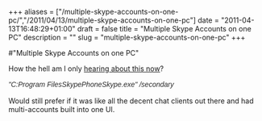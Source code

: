 +++
aliases = ["/multiple-skype-accounts-on-one-pc/","/2011/04/13/multiple-skype-accounts-on-one-pc"]
date = "2011-04-13T16:48:29+01:00"
draft = false
title = "Multiple Skype Accounts on one PC"
description = ""
slug = "multiple-skype-accounts-on-one-pc"
+++

#"Multiple Skype Accounts on one PC"


 How the hell am I only <a href="https://support.skype.com/en-gb/faq/FA829/How-can-I-run-two-Skype-accounts-on-the-same-computer">hearing about this now</a>?<p /><div><span style="color: rgb(44, 44, 44); font-family: Helvetica, Arial, sans-serif; font-size: 14px; line-height: 19px;"><em style="margin-top: 0px; margin-right: 0px; margin-bottom: 0px; margin-left: 0px; padding-top: 0px; padding-right: 0px; padding-bottom: 0px; padding-left: 0px; border-top-width: 0px; border-right-width: 0px; border-bottom-width: 0px; border-left-width: 0px; border-color: initial; font-weight: inherit; font-style: italic; font-size: 14px; font-family: inherit; vertical-align: baseline; background-color: transparent;">&quot;C:Program FilesSkypePhoneSkype.exe&quot; /secondary</em></span><br /> <p /><div>Would still prefer if it was like all the decent chat clients out there and had multi-accounts built into one UI.</div><p /></div>
 